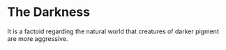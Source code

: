 # The Darkness
It is a factoid regarding the natural world that creatures of darker pigment are more aggressive.
